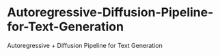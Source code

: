 # Autoregressive-Diffusion-Pipeline-for-Text-Generation
Autoregressive + Diffusion Pipeline for Text Generation
